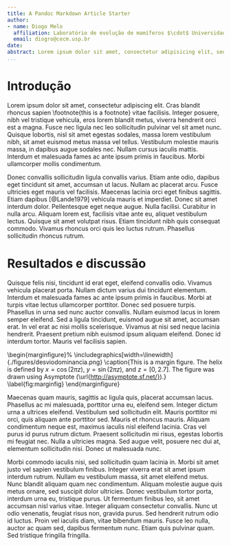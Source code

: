 ```yaml
---
title: A Pandoc Markdown Article Starter
author:
- name: Diogo Melo
  affiliation: Laboratório de evolução de mamíferos $\cdot$ Universidade de São Paulo
  email: diogro@cecm.usp.br
date: 
abstract: Lorem ipsum dolor sit amet, consectetur adipisicing elit, sed do eiusmod tempor incididunt ut labore et dolore magna aliqua. Ut enimad minim veniam, quis nostrud exercitation ullamco laboris nisi ut aliquip ex ea commodo consequat. Duis aute irure dolor in reprehenderit in voluptate velit esse cillum dolore eu fugiat nulla pariatur. Excepteur sint occaecat cupidatat non proident, sunt in culpa qui officia deserunt mollit anim id est laborum.
...
```


# Introdução

Lorem ipsum dolor sit amet, consectetur adipiscing elit. Cras blandit rhoncus sapien \footnote{this is a footnote} vitae facilisis. Integer posuere, nibh vel tristique vehicula, eros lorem blandit metus, viverra hendrerit orci est a magna. Fusce nec ligula nec leo sollicitudin pulvinar vel sit amet nunc. Quisque lobortis, nisl sit amet egestas sodales, massa lorem vestibulum nibh, sit amet euismod metus massa vel tellus. Vestibulum molestie mauris massa, in dapibus augue sodales nec. Nullam cursus iaculis mattis. Interdum et malesuada fames ac ante ipsum primis in faucibus. Morbi ullamcorper mollis condimentum.

Donec convallis sollicitudin ligula convallis varius. Etiam ante odio,
dapibus eget tincidunt sit amet, accumsan ut lacus. Nullam ac placerat
arcu. Fusce ultricies eget mauris vel facilisis. Maecenas lacinia orci
eget finibus sagittis. Etiam dapibus [@Lande1979] vehicula mauris et
imperdiet. Donec sit amet interdum dolor. Pellentesque eget neque augue.
Nulla facilisi. Curabitur in nulla arcu. Aliquam lorem est, facilisis
vitae ante eu, aliquet vestibulum lectus. Quisque sit amet volutpat
risus. Etiam tincidunt nibh quis consequat commodo. Vivamus rhoncus orci
quis leo luctus rutrum. Phasellus sollicitudin rhoncus rutrum.
 
# Resultados e discussão

Quisque felis nisi, tincidunt id erat eget, eleifend convallis odio. Vivamus vehicula placerat porta. Nullam dictum varius dui tincidunt elementum. Interdum et malesuada fames ac ante ipsum primis in faucibus. Morbi at turpis vitae lectus ullamcorper porttitor. Donec sed posuere turpis. Phasellus in urna sed nunc auctor convallis. Nullam euismod lacus in lorem semper eleifend. Sed a ligula tincidunt, euismod augue sit amet, accumsan erat. In vel erat ac nisi mollis scelerisque. Vivamus at nisi sed neque lacinia hendrerit. Praesent pretium nibh euismod ipsum aliquam eleifend. Donec id interdum tortor. Mauris vel facilisis sapien.

 \begin{marginfigure}%
  \includegraphics[width=\linewidth]{./figures/desviodominancia.png}
  \caption{This is a margin figure.  The helix is defined by 
    $x = \cos(2\pi z)$, $y = \sin(2\pi z)$, and $z = [0, 2.7]$.  The figure was
    drawn using Asymptote (\url{http://asymptote.sf.net/}).}
  \label{fig:marginfig}
\end{marginfigure}

Maecenas quam mauris, sagittis ac ligula quis, placerat accumsan lacus. Phasellus ac mi malesuada, porttitor urna eu, eleifend sem. Integer dictum urna a ultrices eleifend. Vestibulum sed sollicitudin elit. Mauris porttitor mi orci, quis aliquam ante porttitor sed. Mauris et rhoncus mauris. Aliquam condimentum neque est, maximus iaculis nisl eleifend lacinia. Cras vel purus id purus rutrum dictum. Praesent sollicitudin mi risus, egestas lobortis mi feugiat nec. Nulla a ultricies magna. Sed augue velit, posuere nec dui at, elementum sollicitudin nisi. Donec ut malesuada nunc.

Morbi commodo iaculis nisi, sed sollicitudin quam lacinia in. Morbi sit amet justo vel sapien vestibulum finibus. Integer viverra erat sit amet ipsum interdum rutrum. Nullam eu vestibulum massa, sit amet eleifend metus. Nunc blandit aliquam quam nec condimentum. Aliquam molestie augue quis metus ornare, sed suscipit dolor ultricies. Donec vestibulum tortor porta, interdum urna eu, tristique purus. Ut fermentum finibus leo, sit amet accumsan nisl varius vitae. Integer aliquam consectetur convallis. Nunc ut odio venenatis, feugiat risus non, gravida purus. Sed hendrerit rutrum odio id luctus. Proin vel iaculis diam, vitae bibendum mauris. Fusce leo nulla, auctor ac quam sed, dapibus fermentum nunc. Etiam quis pulvinar quam. Sed tristique fringilla fringilla.
